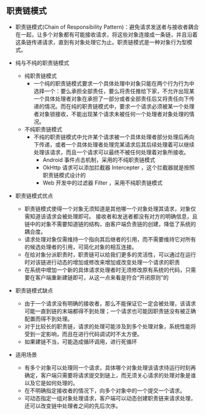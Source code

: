 ## 职责链模式

* 职责链模式(Chain of Responsibility Pattern)：避免请求发送者与接收者耦合在一起，让多个对象都有可能接收请求，将这些对象连接成一条链，并且沿着这条链传递请求，直到有对象处理它为止。职责链模式是一种对象行为型模式。

* 纯与不纯的职责链模式
    * 纯职责链模式
        * 一个纯的职责链模式要求一个具体处理中对象只能在两个行为行为中选择一个：要么承担全部责任，要么将责任推给下家，不允许出现某一个具体处理者对象在承担了一部分或者全部责任后又将责任向下传递的情况。而在纯的职责链模式中，要求一个请求必须被某一个处理者对象锁接收，不能出现某个请求未被任何一个处理者对象处理的情况。
    * 不纯职责链模式
        * 不纯的职责链模式中允许某个请求被一个具体处理者部分处理后再向下传递，或者一个具体处理者处理完某请求后其后续处理着可以继续处理该请求，而且一个请求可以最终不被任何处理着对象所接收。
            * Android 事件点击机制，采用的不纯职责链模式
            * OkHttp 请求可以添加拦截器 Intercepter ，这个拦截器就是按照职责链模式设计的
            * Web 开发中的过滤器 Filter ，采用不纯职责链模式
            
* 职责链模式优点
    * 职责链模式使得一个对象无须知道是其他哪一个对象处理其请求，对象仅需知道该请求会被处理即可。
    接收者和发送者都没有对方的明确信息，且链中的对象不需要知道链的结构，由客户端负责链的创建，降低了系统的耦合度。
    * 请求处理对象仅需维持一个指向其后继者的引用，而不需要维持它对所有的候选处理者的引用，可简化对象的相互连接。
    * 在给对象分派职责时，职责链可以给我们更多的灵活性，可以通过在运行时对该链进行动态的增加或修改来增加或改变处理一个请求的职责
    * 在系统中增加一个新的具体请求处理者时无须修改原有系统的代码，只需要在客户端重新建链即可，从这一点来看是符合“开闭原则”的

* 职责链模式缺点
    * 由于一个请求没有明确的接收者，那么不能保证它一定会被处理，该请求可能一直到链的末端都得不到处理；一个请求也可能因职责链没有被正确配置而得不到处理。
    * 对于比较长的职责链，请求的处理可能涉及到多个处理对象，系统性能将受到一定影响，而且在进行代码调试时不太方便。
    * 如果建链不当，可能造成循环调用，进行死循环
    
* 适用场景
    * 有多个对象可以处理同一个请求，具体哪个对象处理该请求待运行时刻再确定，客户端只需要将请求提交到链上，而无须关心请求的处理对象是谁以及它是如何处理的。
    * 在不明确指定接收者的情况下，向多个对象中的一个提交一个请求。
    * 可动态指定一组对象处理请求，客户端可以动态创建职责链来请求处理，还可以改变链中处理者之间的先后次序。
    
